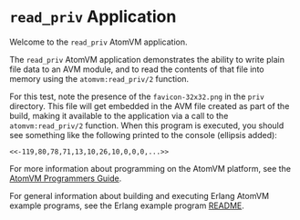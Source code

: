 # `read_priv` Application

Welcome to the `read_priv` AtomVM application.

The `read_priv` AtomVM application demonstrates the ability to write plain file data to an AVM module, and to read the contents of that file into memory using the `atomvm:read_priv/2` function.

For this test, note the presence of the `favicon-32x32.png` in the `priv` directory.  This file will get embedded in the AVM file created as part of the build, making it available to the application via a call to the `atomvm:read_priv/2` function.  When this program is executed, you should see something like the following printed to the console (ellipsis added):

    <<-119,80,78,71,13,10,26,10,0,0,0,...>>

For more information about programming on the AtomVM platform, see the [AtomVM Programmers Guide](https://www.atomvm.net/doc/master/programmers-guide.html).

For general information about building and executing Erlang AtomVM example programs, see the Erlang example program [README](../README.md).

